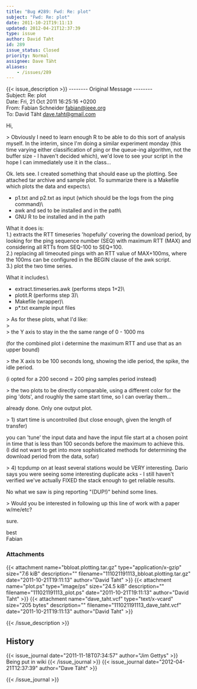 ```yaml
---
title: "Bug #289: Fwd: Re: plot"
subject: "Fwd: Re: plot"
date: 2011-10-21T19:11:13
updated: 2012-04-21T12:37:39
type: issue
author: David Taht
id: 289
issue_status: Closed
priority: Normal
assignee: Dave Täht
aliases:
    - /issues/289
---
```


{{< issue_description >}}
-------- Original Message --------\
Subject: Re: plot\
Date: Fri, 21 Oct 2011 16:25:16 +0200\
From: Fabian Schneider <fabian@ieee.org>\
To: David Täht <dave.taht@gmail.com>

Hi,

&gt; Obviously I need to learn enough R to be able to do this sort of
analysis myself. In the interim, since I'm doing a similar experiment
monday (this time varying either classification of ping or the queue-ing
algorithm, not the buffer size - I haven't decided which), we'd love to
see your script in the hope I can immediately use it in the class...

Ok. lets see. I created something that should ease up the plotting. See
attached tar archive and sample plot. To summarize there is a Makefile
which plots the data and expects:\
- p1.txt and p2.txt as input (which should be the logs from the ping
command)\
- awk and sed to be installed and in the path\
- GNU R to be installed and in the path

What it does is:\
1.) extracts the RTT timeseries 'hopefully' covering the download
period, by looking for the ping sequence number (SEQ) with maximum RTT
(MAX) and considering all RTTs from SEQ-100 to SEQ+100.\
2.) replacing all timeouted pings with an RTT value of MAX+100ms, where
the 100ms can be configured in the BEGIN clause of the awk script.\
3.) plot the two time series.

What it includes:\
- extract.timeseries.awk (performs steps 1+2)\
- plotit.R (performs step 3)\
- Makefile (wrapper)\
- p\*.txt example input files

&gt; As for these plots, what I'd like:\
&gt;\
&gt; the Y axis to stay in the the same range of 0 - 1000 ms

(for the combined plot i determine the maximum RTT and use that as an
upper bound)

&gt; the X axis to be 100 seconds long, showing the idle period, the
spike, the idle period.

(i opted for a 200 second = 200 ping samples period instead)

&gt; the two plots to be directly comparable, using a different color
for the ping 'dots', and roughly the same start time, so I can overlay
them...

already done. Only one output plot.

&gt; 1) start time is uncontrolled (but close enough, given the length
of transfer)

you can 'tune' the input data and have the input file start at a chosen
point in time that is less than 100 seconds before the maximum to
achieve this.\
(I did not want to get into more sophisticated methods for determining
the download period from the data, sofar)

&gt; 4) tcpdump on at least several stations would be VERY interesting.
Dario says you were seeing some interesting duplicate acks - I still
haven't verified we've actually FIXED the stack enough to get reliable
results.

No what we saw is ping reporting "(DUP!)" behind some lines.

&gt; Would you be interested in following up this line of work with a
paper w/me/etc?

sure.

best\
Fabian

### Attachments
{{< attachment name="bbloat.plotting.tar.gz" type="application/x-gzip" size="7.6 kiB" description="" filename="111021191113_bbloat.plotting.tar.gz" date="2011-10-21T19:11:13" author="David Taht" >}}
{{< attachment name="plot.ps" type="image/ps" size="24.5 kiB" description="" filename="111021191113_plot.ps" date="2011-10-21T19:11:13" author="David Taht" >}}
{{< attachment name="dave_taht.vcf" type="text/x-vcard" size="205 bytes" description="" filename="111021191113_dave_taht.vcf" date="2011-10-21T19:11:13" author="David Taht" >}}

{{< /issue_description >}}

## History
{{< issue_journal date="2011-11-18T07:34:57" author="Jim Gettys" >}}
Being put in wiki
{{< /issue_journal >}}
{{< issue_journal date="2012-04-21T12:37:39" author="Dave Täht" >}}

{{< /issue_journal >}}

